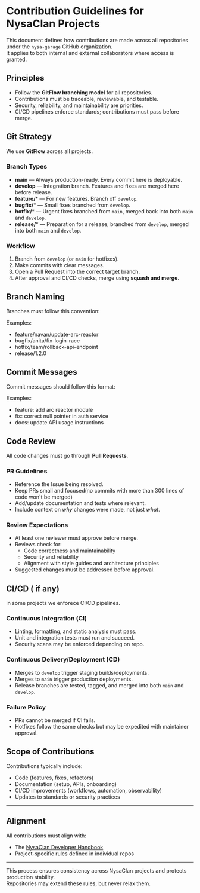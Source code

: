 # Contribution Guidelines for NysaClan Projects

This document defines how contributions are made across all repositories under the `nysa-garage` GitHub organization.  
It applies to both internal and external collaborators where access is granted.


## Principles

- Follow the **GitFlow branching model** for all repositories.  
- Contributions must be traceable, reviewable, and testable.  
- Security, reliability, and maintainability are priorities.  
- CI/CD pipelines enforce standards; contributions must pass before merge.


## Git Strategy

We use **GitFlow** across all projects.

### Branch Types
- **main** — Always production-ready. Every commit here is deployable.  
- **develop** — Integration branch. Features and fixes are merged here before release.  
- **feature/*** — For new features. Branch off `develop`.  
- **bugfix/*** — Small fixes branched from `develop`.  
- **hotfix/*** — Urgent fixes branched from `main`, merged back into both `main` and `develop`.  
- **release/*** — Preparation for a release; branched from `develop`, merged into both `main` and `develop`.  

### Workflow
1. Branch from `develop` (or `main` for hotfixes).  
2. Make commits with clear messages.  
3. Open a Pull Request into the correct target branch.  
4. After approval and CI/CD checks, merge using **squash and merge**.


## Branch Naming

Branches must follow this convention:


Examples:
- feature/navan/update-arc-reactor
- bugfix/anita/fix-login-race
- hotfix/team/rollback-api-endpoint
- release/1.2.0


## Commit Messages

Commit messages should follow this format:


Examples:
- feature: add arc reactor module  
- fix: correct null pointer in auth service  
- docs: update API usage instructions


## Code Review

All code changes must go through **Pull Requests**.

### PR Guidelines
- Reference the Issue being resolved.  
- Keep PRs small and focused(no commits with more than 300 lines of code won't be merged)
- Add/update documentation and tests where relevant.  
- Include context on *why* changes were made, not just *what*.  

### Review Expectations
- At least one reviewer must approve before merge.  
- Reviews check for:
  - Code correctness and maintainability  
  - Security and reliability  
  - Alignment with style guides and architecture principles  
- Suggested changes must be addressed before approval.


## CI/CD ( if any)

in some projects we enforece CI/CD pipelines.

### Continuous Integration (CI)
- Linting, formatting, and static analysis must pass.  
- Unit and integration tests must run and succeed.  
- Security scans may be enforced depending on repo.  

### Continuous Delivery/Deployment (CD)
- Merges to `develop` trigger staging builds/deployments.  
- Merges to `main` trigger production deployments.  
- Release branches are tested, tagged, and merged into both `main` and `develop`.  

### Failure Policy
- PRs cannot be merged if CI fails.  
- Hotfixes follow the same checks but may be expedited with maintainer approval.


## Scope of Contributions

Contributions typically include:
- Code (features, fixes, refactors)  
- Documentation (setup, APIs, onboarding)  
- CI/CD improvements (workflows, automation, observability)  
- Updates to standards or security practices  

---

## Alignment

All contributions must align with:
- The [NysaClan Developer Handbook](./README.md)  
- Project-specific rules defined in individual repos  

---

This process ensures consistency across NysaClan projects and protects production stability.  
Repositories may extend these rules, but never relax them.



